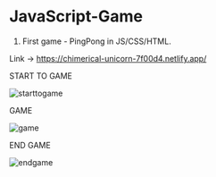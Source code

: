 ﻿# JavaScript-Game

1. First game - PingPong in JS/CSS/HTML.

Link -> https://chimerical-unicorn-7f00d4.netlify.app/

START TO GAME

![starttogame](https://user-images.githubusercontent.com/31259850/214609225-4642e8c5-b013-459c-98fc-80a14bf67e18.PNG)

GAME

![game](https://user-images.githubusercontent.com/31259850/214609266-49510aef-0eda-416f-9f30-dfc421614006.PNG)

END GAME

![endgame](https://user-images.githubusercontent.com/31259850/214609372-01e7f092-1d5b-4ce7-85ad-0ef5d344650b.PNG)
